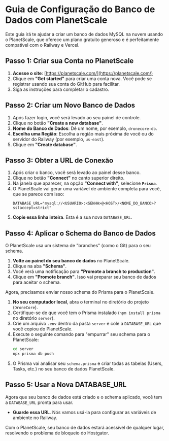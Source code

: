 # Guia de Configuração do Banco de Dados com PlanetScale

Este guia irá te ajudar a criar um banco de dados MySQL na nuvem usando o PlanetScale, que oferece um plano gratuito generoso e é perfeitamente compatível com o Railway e Vercel.

## Passo 1: Criar sua Conta no PlanetScale

1.  **Acesse o site**: [https://planetscale.com/](https://planetscale.com/)
2.  Clique em **"Get started"** para criar uma conta nova. Você pode se registrar usando sua conta do GitHub para facilitar.
3.  Siga as instruções para completar o cadastro.

## Passo 2: Criar um Novo Banco de Dados

1.  Após fazer login, você será levado ao seu painel de controle.
2.  Clique no botão **"Create a new database"**.
3.  **Nome do Banco de Dados**: Dê um nome, por exemplo, `dronecore-db`.
4.  **Escolha uma Região**: Escolha a região mais próxima de você ou do servidor do Railway (por exemplo, `us-east`).
5.  Clique em **"Create database"**.

## Passo 3: Obter a URL de Conexão

1.  Após criar o banco, você será levado ao painel desse banco.
2.  Clique no botão **"Connect"** no canto superior direito.
3.  Na janela que aparecer, na opção **"Connect with"**, selecione **`Prisma`**.
4.  O PlanetScale vai gerar uma variável de ambiente completa para você, que se parece com isso:
    ```
    DATABASE_URL="mysql://<USUARIO>:<SENHA>@<HOST>/<NOME_DO_BANCO>?sslaccept=strict"
    ```
5.  **Copie essa linha inteira**. Esta é a sua nova `DATABASE_URL`.

## Passo 4: Aplicar o Schema do Banco de Dados

O PlanetScale usa um sistema de "branches" (como o Git) para o seu schema.

1.  **Volte ao painel do seu banco de dados** no PlanetScale.
2.  Clique na aba **"Schema"**.
3.  Você verá uma notificação para **"Promote a branch to production"**.
4.  Clique em **"Promote branch"**. Isso vai preparar seu banco de dados para aceitar o schema.

Agora, precisamos enviar nosso schema do Prisma para o PlanetScale.

1.  **No seu computador local**, abra o terminal no diretório do projeto (`DroneCore`).
2.  Certifique-se de que você tem o Prisma instalado (`npm install prisma` no diretório `server`).
3.  Crie um arquivo `.env` dentro da pasta `server` e cole a `DATABASE_URL` que você copiou do PlanetScale.
4.  Execute o seguinte comando para "empurrar" seu schema para o PlanetScale:
    ```bash
    cd server
    npx prisma db push
    ```
5.  O Prisma vai analisar seu `schema.prisma` e criar todas as tabelas (Users, Tasks, etc.) no seu banco de dados PlanetScale.

## Passo 5: Usar a Nova DATABASE_URL

Agora que seu banco de dados está criado e o schema aplicado, você tem a `DATABASE_URL` pronta para usar.

-   **Guarde essa URL**. Nós vamos usá-la para configurar as variáveis de ambiente no Railway.

Com o PlanetScale, seu banco de dados estará acessível de qualquer lugar, resolvendo o problema de bloqueio do Hostgator. 